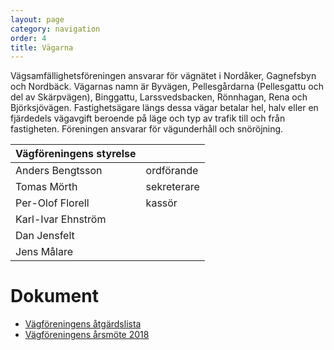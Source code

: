 ```yaml
---
layout: page
category: navigation
order: 4
title: Vägarna
---
```

Vägsamfällighetsföreningen ansvarar för vägnätet i Nordåker, Gagnefsbyn och Nordbäck. Vägarnas namn är Byvägen, Pellesgårdarna (Pellesgattu och del av Skärpvägen), Binggattu, Larssvedsbacken, Rönnhagan, Rena och Björksjövägen. Fastighetsägare längs dessa vägar betalar hel, halv eller en fjärdedels vägavgift beroende på läge och typ av trafik till och från fastigheten. Föreningen ansvarar för vägunderhåll och snöröjning.

|Vägföreningens styrelse||
|-|-|
| Anders Bengtsson | ordförande
| Tomas Mörth | sekreterare
| Per-Olof Florell | kassör
| Karl-Ivar Ehnström
| Dan Jensfelt
| Jens Målare

# Dokument

- [Vägföreningens åtgärdslista](/assets/pdf/20180124-Vägföreningens-åtgärdslista.pdf)
- [Vägföreningens årsmöte 2018](/assets/pdf/20180310-Vägföreningens-årsmöte-protokoll.pdf)
